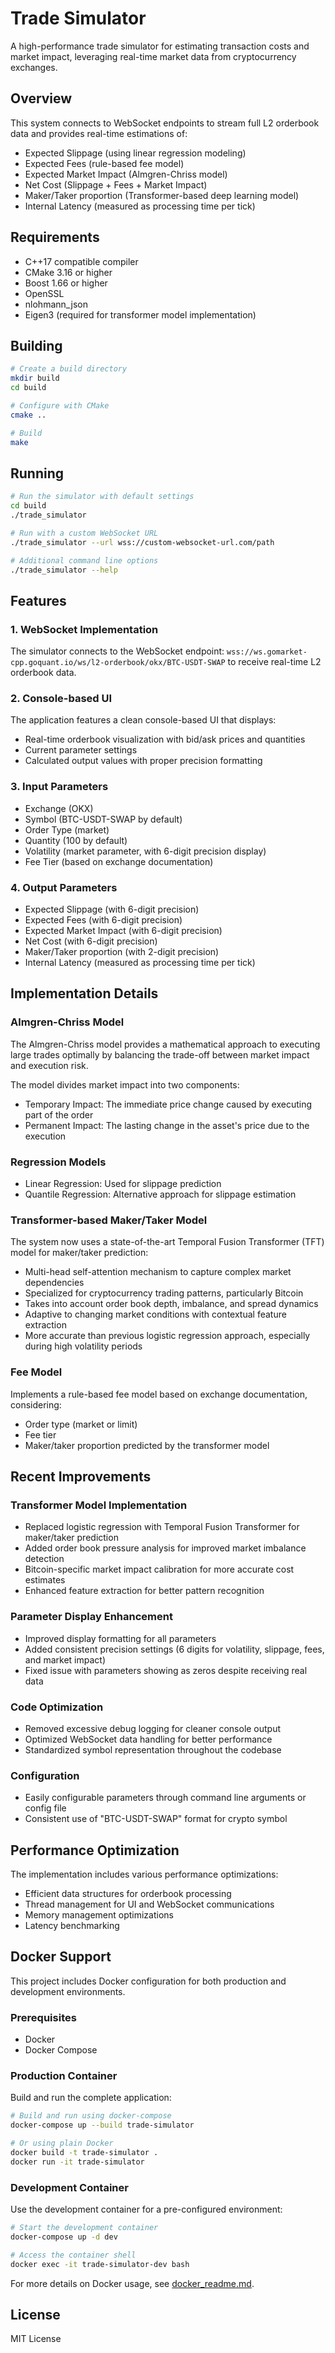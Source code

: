 # Trade Simulator

A high-performance trade simulator for estimating transaction costs and market impact, leveraging real-time market data from cryptocurrency exchanges.

## Overview

This system connects to WebSocket endpoints to stream full L2 orderbook data and provides real-time estimations of:

- Expected Slippage (using linear regression modeling)
- Expected Fees (rule-based fee model)
- Expected Market Impact (Almgren-Chriss model)
- Net Cost (Slippage + Fees + Market Impact)
- Maker/Taker proportion (Transformer-based deep learning model)
- Internal Latency (measured as processing time per tick)

## Requirements

- C++17 compatible compiler
- CMake 3.16 or higher
- Boost 1.66 or higher
- OpenSSL
- nlohmann_json
- Eigen3 (required for transformer model implementation)

## Building

```bash
# Create a build directory
mkdir build
cd build

# Configure with CMake
cmake ..

# Build
make
```

## Running

```bash
# Run the simulator with default settings
cd build
./trade_simulator

# Run with a custom WebSocket URL
./trade_simulator --url wss://custom-websocket-url.com/path

# Additional command line options
./trade_simulator --help
```

## Features

### 1. WebSocket Implementation

The simulator connects to the WebSocket endpoint: `wss://ws.gomarket-cpp.goquant.io/ws/l2-orderbook/okx/BTC-USDT-SWAP` to receive real-time L2 orderbook data.

### 2. Console-based UI

The application features a clean console-based UI that displays:
- Real-time orderbook visualization with bid/ask prices and quantities
- Current parameter settings
- Calculated output values with proper precision formatting

### 3. Input Parameters

- Exchange (OKX)
- Symbol (BTC-USDT-SWAP by default)
- Order Type (market)
- Quantity (100 by default)
- Volatility (market parameter, with 6-digit precision display)
- Fee Tier (based on exchange documentation)

### 4. Output Parameters

- Expected Slippage (with 6-digit precision)
- Expected Fees (with 6-digit precision)
- Expected Market Impact (with 6-digit precision)
- Net Cost (with 6-digit precision)
- Maker/Taker proportion (with 2-digit precision)
- Internal Latency (measured as processing time per tick)

## Implementation Details

### Almgren-Chriss Model

The Almgren-Chriss model provides a mathematical approach to executing large trades optimally by balancing the trade-off between market impact and execution risk.

The model divides market impact into two components:
- Temporary Impact: The immediate price change caused by executing part of the order
- Permanent Impact: The lasting change in the asset's price due to the execution

### Regression Models

- Linear Regression: Used for slippage prediction
- Quantile Regression: Alternative approach for slippage estimation

### Transformer-based Maker/Taker Model

The system now uses a state-of-the-art Temporal Fusion Transformer (TFT) model for maker/taker prediction:

- Multi-head self-attention mechanism to capture complex market dependencies
- Specialized for cryptocurrency trading patterns, particularly Bitcoin
- Takes into account order book depth, imbalance, and spread dynamics
- Adaptive to changing market conditions with contextual feature extraction
- More accurate than previous logistic regression approach, especially during high volatility periods

### Fee Model

Implements a rule-based fee model based on exchange documentation, considering:
- Order type (market or limit)
- Fee tier
- Maker/taker proportion predicted by the transformer model

## Recent Improvements

### Transformer Model Implementation
- Replaced logistic regression with Temporal Fusion Transformer for maker/taker prediction
- Added order book pressure analysis for improved market imbalance detection
- Bitcoin-specific market impact calibration for more accurate cost estimates
- Enhanced feature extraction for better pattern recognition

### Parameter Display Enhancement
- Improved display formatting for all parameters
- Added consistent precision settings (6 digits for volatility, slippage, fees, and market impact)
- Fixed issue with parameters showing as zeros despite receiving real data

### Code Optimization
- Removed excessive debug logging for cleaner console output
- Optimized WebSocket data handling for better performance
- Standardized symbol representation throughout the codebase

### Configuration
- Easily configurable parameters through command line arguments or config file
- Consistent use of "BTC-USDT-SWAP" format for crypto symbol

## Performance Optimization

The implementation includes various performance optimizations:
- Efficient data structures for orderbook processing
- Thread management for UI and WebSocket communications
- Memory management optimizations
- Latency benchmarking

## Docker Support

This project includes Docker configuration for both production and development environments.

### Prerequisites

- Docker
- Docker Compose

### Production Container

Build and run the complete application:

```bash
# Build and run using docker-compose
docker-compose up --build trade-simulator

# Or using plain Docker
docker build -t trade-simulator .
docker run -it trade-simulator
```

### Development Container

Use the development container for a pre-configured environment:

```bash
# Start the development container
docker-compose up -d dev

# Access the container shell
docker exec -it trade-simulator-dev bash
```

For more details on Docker usage, see [docker_readme.md](docker_readme.md).

## License

MIT License 